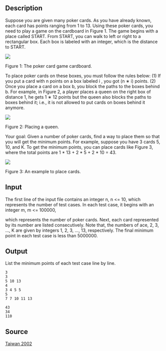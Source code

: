 <h2>Description</h2><p>Suppose you are given many poker cards. As you have already known, each card has points ranging from 1 to 13. Using these poker cards, you need to play a game on the cardboard in Figure 1. The game begins with a place called START. From START, you can walk to left or right to a rectangular box. Each box is labeled with an integer, which is the distance to START.
</p>
<img src="images/1339_1.jpg"><p>
</p>Figure 1: The poker card game cardboard.

To place poker cards on these boxes, you must follow the rules below: (1) If you put a card with n points on a box labeled i , you got (n ∗ i) points. (2) Once you place a card on a box b, you block the paths to the boxes behind b. For example, in Figure 2, a player places a queen on the right box of distance 1, he gets 1 ∗ 12 points but the queen also blocks the paths to boxes behind it; i.e., it is not allowed to put cards on boxes behind it anymore.


<img src="images/1339_2.jpg"><p>
</p>Figure 2: Placing a queen.

Your goal: Given a number of poker cards, find a way to place them so that you will get the minimum points. For example, suppose you have 3 cards 5, 10, and K. To get the minimum points, you can place cards like Figure 3, where the total points are 1 * 13 + 2 * 5 + 2 * 10 = 43.


<img src="images/1339_3.jpg"><p>
</p>Figure 3: An example to place cards.

<h2>Input</h2><p>The first line of the input file contains an integer n, n &lt;= 10, which represents the number of test cases. In each test case, it begins with an integer m, m &lt;= 100000,
</p>
which represents the number of poker cards. Next, each card represented by its number are listed consecutively. Note that, the numbers of ace, 2, 3, ..., K are given by integers 1, 2, 3, ..., 13, respectively. The final minimum point in each test case is less than 5000000.
<h2>Output</h2><p>List the minimum points of each test case line by line.</p><pre><code class="language-input1">3
3
5 10 13
4
3 4 5 5
5
7 7 10 11 13
</code></pre><pre><code class="language-output1">43
34
110
</code></pre><h2>Source</h2><a href="searchproblem?field=source&amp;key=Taiwan+2002">Taiwan 2002</a>